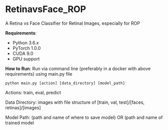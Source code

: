 # RetinavsFace_ROP

A Retina vs Face Classifier for Retinal Images, especially for ROP

**Requirements**: 
- Python 3.6.x
- PyTorch 1.0.0
- CUDA 9.0
- GPU support

**How to Run**:
Run via command line (preferably in a docker with above requirements) using main.py file

`python main.py [action] [data_directory] [model_path]`

Actions: train, eval, predict

Data Directory: images with file structure of [train, val, test]/[faces, retinas]/[images]

Model Path: (path and name of where to save model) OR (path and name of trained model
